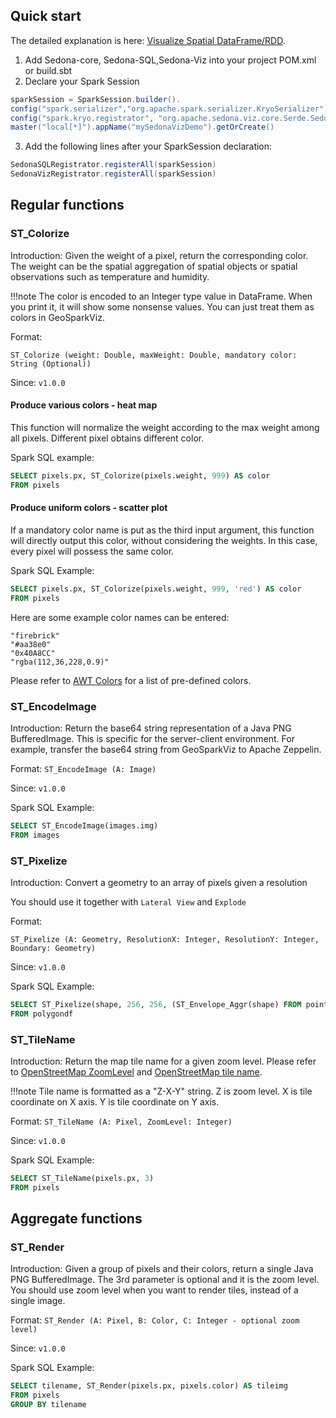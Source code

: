 ## Quick start

The detailed explanation is here: [Visualize Spatial DataFrame/RDD](../../tutorial/viz.md).

1. Add Sedona-core, Sedona-SQL,Sedona-Viz into your project POM.xml or build.sbt
2. Declare your Spark Session
```scala
sparkSession = SparkSession.builder().
config("spark.serializer","org.apache.spark.serializer.KryoSerializer").
config("spark.kryo.registrator", "org.apache.sedona.viz.core.Serde.SedonaVizKryoRegistrator").
master("local[*]").appName("mySedonaVizDemo").getOrCreate()
```
3. Add the following lines after your SparkSession declaration:
```scala
SedonaSQLRegistrator.registerAll(sparkSession)
SedonaVizRegistrator.registerAll(sparkSession)
```

## Regular functions

### ST_Colorize

Introduction: Given the weight of a pixel, return the corresponding color. The weight can be the spatial aggregation of spatial objects or spatial observations such as temperature and humidity.

!!!note
	The color is encoded to an Integer type value in DataFrame. When you print it, it will show some nonsense values. You can just treat them as colors in GeoSparkViz.

Format: 

```
ST_Colorize (weight: Double, maxWeight: Double, mandatory color: String (Optional))
```

Since: `v1.0.0`

#### Produce various colors - heat map

This function will normalize the weight according to the max weight among all pixels. Different pixel obtains different color.

Spark SQL example:
```sql
SELECT pixels.px, ST_Colorize(pixels.weight, 999) AS color
FROM pixels
```

#### Produce uniform colors - scatter plot

If a mandatory color name is put as the third input argument, this function will directly output this color, without considering the weights. In this case, every pixel will possess the same color.

Spark SQL Example:

```sql
SELECT pixels.px, ST_Colorize(pixels.weight, 999, 'red') AS color
FROM pixels
```

Here are some example color names can be entered:
```
"firebrick"
"#aa38e0"
"0x40A8CC"
"rgba(112,36,228,0.9)"
```

Please refer to [AWT Colors](https://static.javadoc.io/org.beryx/awt-color-factory/1.0.0/org/beryx/awt/color/ColorFactory.html) for a list of pre-defined colors.

### ST_EncodeImage

Introduction: Return the base64 string representation of a Java PNG BufferedImage. This is specific for the server-client environment. For example, transfer the base64 string from GeoSparkViz to Apache Zeppelin.

Format: `ST_EncodeImage (A: Image)`

Since: `v1.0.0`

Spark SQL Example:

```sql
SELECT ST_EncodeImage(images.img)
FROM images
```

### ST_Pixelize

Introduction: Convert a geometry to an array of pixels given a resolution

You should use it together with `Lateral View` and `Explode`

Format: 

```
ST_Pixelize (A: Geometry, ResolutionX: Integer, ResolutionY: Integer, Boundary: Geometry)
```

Since: `v1.0.0`

Spark SQL Example:

```sql
SELECT ST_Pixelize(shape, 256, 256, (ST_Envelope_Aggr(shape) FROM pointtable))
FROM polygondf
```

### ST_TileName

Introduction: Return the map tile name for a given zoom level. Please refer to [OpenStreetMap ZoomLevel](http://wiki.openstreetmap.org/wiki/Zoom_levels) and [OpenStreetMap tile name](https://wiki.openstreetmap.org/wiki/Slippy_map_tilenames).

!!!note
	Tile name is formatted as a "Z-X-Y" string. Z is zoom level. X is tile coordinate on X axis. Y is tile coordinate on Y axis.

Format: `ST_TileName (A: Pixel, ZoomLevel: Integer)`

Since: `v1.0.0`

Spark SQL Example:

```sql
SELECT ST_TileName(pixels.px, 3)
FROM pixels
```

## Aggregate functions

### ST_Render

Introduction: Given a group of pixels and their colors, return a single Java PNG BufferedImage. The 3rd parameter is optional and it is the zoom level. You should use zoom level when you want to render tiles, instead of a single image.

Format: `ST_Render (A: Pixel, B: Color, C: Integer - optional zoom level)`

Since: `v1.0.0`

Spark SQL Example:

```sql
SELECT tilename, ST_Render(pixels.px, pixels.color) AS tileimg
FROM pixels
GROUP BY tilename
```